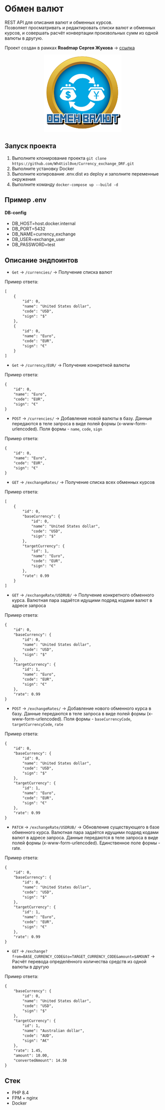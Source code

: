 # Обмен валют

REST API для описания валют и обменных курсов.   
Позволяет просматривать и редактировать списки валют и обменных курсов, и совершать расчёт конвертации произвольных сумм из одной валюты в другую.

Проект создан в рамках **Roadmap Сергея Жукова** -> [ссылка](https://zhukovsd.github.io/python-backend-learning-course/)


<p align="center">
  <img src="./docs/logo.png" width="250" height="250" alt="logo"/>
</p>

## Запуск проекта
1. Выполните клонирование проекта `git clone https://github.com/Wh4tisl0ve/Currency_exchange_DRF.git`
2. Выполните установку Docker
3. Выполните копирование .env.dist из deploy и заполните переменные окружения
4. Выполните команду `docker-compose up --build -d`

## Пример .env

#### DB-config
* DB_HOST=host.docker.internal
* DB_PORT=5432
* DB_NAME=currency_exchange
* DB_USER=exchange_user
* DB_PASSWORD=test

## Описание эндпоинтов
* `Get` -> `/currencies/` -> Получение списка валют

Пример ответа:
```
[
    {
        "id": 0,
        "name": "United States dollar",
        "code": "USD",
        "sign": "$"
    },   
    {
        "id": 0,
        "name": "Euro",
        "code": "EUR",
        "sign": "€"
    }
]
```
* `Get` -> `/currency/EUR/` -> Получение конкретной валюты

Пример ответа:
```
{
    "id": 0,
    "name": "Euro",
    "code": "EUR",
    "sign": "€"
}
```
* `POST` -> `/currencies/` -> Добавление новой валюты в базу. Данные передаются в теле запроса в виде полей формы (x-www-form-urlencoded). Поля формы - `name`, `code`, `sign`

Пример ответа:
```
{
    "id": 0,
    "name": "Euro",
    "code": "EUR",
    "sign": "€"
}
```
* `GET` -> `/exchangeRates/` -> Получение списка всех обменных курсов

Пример ответа:
```
[
    {
        "id": 0,
        "baseCurrency": {
            "id": 0,
            "name": "United States dollar",
            "code": "USD",
            "sign": "$"
        },
        "targetCurrency": {
            "id": 1,
            "name": "Euro",
            "code": "EUR",
            "sign": "€"
        },
        "rate": 0.99
    }
]
```
* `GET` -> `/exchangeRate/USDRUB/` -> Получение конкретного обменного курса. Валютная пара задаётся идущими подряд кодами валют в адресе запроса

Пример ответа:
```
{
    "id": 0,
    "baseCurrency": {
        "id": 0,
        "name": "United States dollar",
        "code": "USD",
        "sign": "$"
    },
    "targetCurrency": {
        "id": 1,
        "name": "Euro",
        "code": "EUR",
        "sign": "€"
    },
    "rate": 0.99
}
```
* `POST` -> `/exchangeRates/` -> Добавление нового обменного курса в базу. Данные передаются в теле запроса в виде полей формы (x-www-form-urlencoded). Поля формы - `baseCurrencyCode`, `targetCurrencyCode`, `rate`

Пример ответа:
```
{
    "id": 0,
    "baseCurrency": {
        "id": 0,
        "name": "United States dollar",
        "code": "USD",
        "sign": "$"
    },
    "targetCurrency": {
        "id": 1,
        "name": "Euro",
        "code": "EUR",
        "sign": "€"
    },
    "rate": 0.99
}
```
* `PATCH` -> `/exchangeRate/USDRUB/` -> Обновление существующего в базе обменного курса. Валютная пара задаётся идущими подряд кодами валют в адресе запроса. Данные передаются в теле запроса в виде полей формы (x-www-form-urlencoded). Единственное поле формы - rate.

Пример ответа:
```
{
    "id": 0,
    "baseCurrency": {
        "id": 0,
        "name": "United States dollar",
        "code": "USD",
        "sign": "$"
    },
    "targetCurrency": {
        "id": 1,
        "name": "Euro",
        "code": "EUR",
        "sign": "€"
    },
    "rate": 0.99
}
```
* `GET` -> `/exchange?from=BASE_CURRENCY_CODE&to=TARGET_CURRENCY_CODE&amount=$AMOUNT` -> Расчёт перевода определённого количества средств из одной валюты в другую

Пример ответа:
```
{
    "baseCurrency": {
        "id": 0,
        "name": "United States dollar",
        "code": "USD",
        "sign": "$"
    },
    "targetCurrency": {
        "id": 1,
        "name": "Australian dollar",
        "code": "AUD",
        "sign": "A€"
    },
    "rate": 1.45,
    "amount": 10.00,
    "convertedAmount": 14.50
}
```

## Стек

* PHP 8.4
* FPM + nginx
* Docker